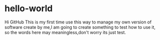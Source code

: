 # hello-world
Hi GitHub This is my first time use this way to manage my own version of software create by me,I am going to create something to test how to use it, so the words here may meaningless,don't worry its just test.
